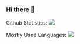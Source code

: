 ### Hi there 👋

Github Statistics:
<img src="https://github-readme-stats.vercel.app/api?username=sumankhatri404&show_icons=true&theme=merko">

Mostly Used Languages:
<img src ="https://github-readme-stats.vercel.app/api/top-langs/?username=sumankhatri404&show_icons=true&theme=merko&layout=compact">


<!--
**sumankhatri404/sumankhatri404** is a ✨ _special_ ✨ repository because its `README.md` (this file) appears on your GitHub profile.

Here are some ideas to get you started:

- 🔭 I’m currently working on flutter mobile app
- 🌱 I’m currently learning ...
- 👯 I’m looking to collaborate on ...
- 🤔 I’m looking for help with ...
- 💬 Ask me about ...
- 📫 How to reach me: ...
- 😄 Pronouns: ...
- ⚡ Fun fact: ...
-->
